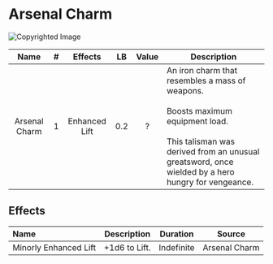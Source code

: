 # Arsenal Charm

![Copyrighted Image](ArsenalCharm.png)

|     Name     | # |    Effects    | LB | Value | Description                                                                                                                                                                                             |
| :-----------: | :-: | :-----------: | :-: | :---: | ------------------------------------------------------------------------------------------------------------------------------------------------------------------------------------------------------- |
| Arsenal Charm | 1 | Enhanced Lift | 0.2 |   ?   | An iron charm that resembles a mass of weapons.<br /><br />Boosts maximum equipment load.<br /><br />This talisman was derived from an unusual greatsword, once wielded by a hero hungry for vengeance. |

## Effects

| Name                  |     Description     |  Duration  |    Source    |
| :-------------------- | :-----------: | :--------: | :-----------: |
| Minorly Enhanced Lift | +1d6 to Lift. | Indefinite | Arsenal Charm |
